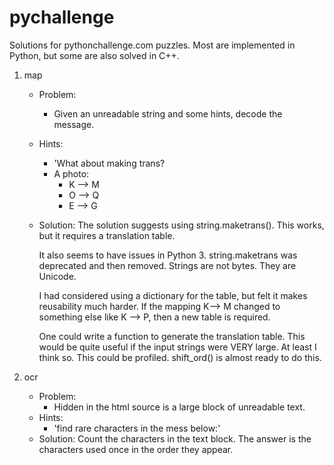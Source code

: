 # pychallenge
Solutions for pythonchallenge.com puzzles.   Most are implemented in Python, but some are also solved in C++.

1. map
    - Problem:
        - Given an unreadable string and some hints, decode the message.
    - Hints:
        - 'What about making trans?
        - A photo:
            + K --> M
            + O --> Q
            + E --> G
    - Solution:
        The solution suggests using string.maketrans().  This works, but it
        requires a translation table.
        
        It also seems to have issues in Python 3. string.maketrans was deprecated and then removed.  Strings are not bytes. They are Unicode.
        
        I had considered using a dictionary for the table, but felt it makes reusability much harder. If the mapping K--> M changed to something else like K --> P, then a new table is required.
        
        One could write a function to generate the translation table.  This would be quite useful if the input strings were VERY large. At least I think so. This could be profiled. shift_ord() is almost ready to do this.

2. ocr
    - Problem:
        - Hidden in the html source is a large block of unreadable text.
    - Hints:
        - 'find rare characters in the mess below:'
    - Solution:
        Count the characters in the text block. The answer is the characters used once in the order they appear.
